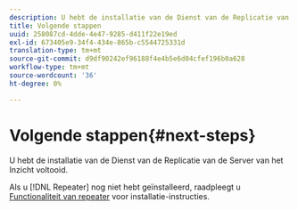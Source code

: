 ```yaml
---
description: U hebt de installatie van de Dienst van de Replicatie van de Server van het Inzicht voltooid.
title: Volgende stappen
uuid: 258087cd-4dde-4e47-9285-d411f22e19ed
exl-id: 673405e9-34f4-434e-865b-c5544725331d
translation-type: tm+mt
source-git-commit: d9df90242ef96188f4e4b5e6d04cfef196b0a628
workflow-type: tm+mt
source-wordcount: '36'
ht-degree: 0%

---
```


# Volgende stappen{#next-steps}

U hebt de installatie van de Dienst van de Replicatie van de Server van het Inzicht voltooid.

Als u [!DNL Repeater] nog niet hebt geïnstalleerd, raadpleegt u [Functionaliteit van repeater](../../../home/c-inst-svr/c-rptr-fntly/c-rptr-fntly.md#concept-78613328ece345b2937cd6e43d7f31f2) voor installatie-instructies.
